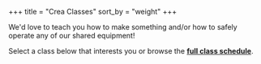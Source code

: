 +++
title = "Crea Classes"
sort_by = "weight"
+++

<!--
<article class="message is-info">
  <div class="message-body">

**[Free T-Shirt Printing Class](https://bookwhen.com/creamakerspace/e/ev-s0bv-20230822170000) on Aug 22**.

Availability is limited. Must RSVP. Follow us on <a href="https://facebook.com/CreaMakerspace">Facebook</a> or <a href="https://instagram.com/CreaMakerspace">Instagram</a> for future event promotions.

  </div>
</article>
-->

<script type="text/javascript">
    window.location.href = "https://bookwhen.com/CreaMakerspace";
</script>

We'd love to teach you how to make something and/or how to safely operate any of our shared equipment!

Select a class below that interests you or browse the [**full class schedule**](https://bookwhen.com/creamakerspace).

